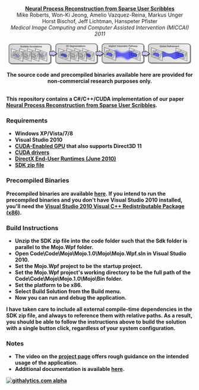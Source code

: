 <p align="center">
  <strong><a href='http://graphics.stanford.edu/~mlrobert/publications/miccai_2011/'>Neural Process Reconstruction from Sparse User Scribbles</a></strong><br>
  Mike Roberts, Won-Ki Jeong, Amelio Vazquez-Reina, Markus Unger<br>
  Horst Bischof, Jeff Lichtman, Hanspeter Pfister<br>
  <em>Medical Image Computing and Computer Assisted Intervention (MICCAI) 2011</em>
</p>

<a href='http://graphics.stanford.edu/~mlrobert/publications/hpg_2010/'>![Alt text](/Documentation/Figures/overview-row.png)</a>

<p align="center">
  <b>The source code and precompiled binaries available here are provided for non-commercial research purposes only.<b><br><br>
</p>

This repository contains a C#/C++/CUDA implementation of our paper <a href='http://graphics.stanford.edu/~mlrobert/publications/miccai_2011/'>Neural Process Reconstruction from Sparse User Scribbles</a>.

### Requirements

* Windows XP/Vista/7/8
* Visual Studio 2010
* <a href='https://developer.nvidia.com/cuda-gpus'>CUDA-Enabled GPU</a> that also supports Direct3D 11
* <a href='https://developer.nvidia.com/cuda-downloads'>CUDA drivers</a>
* <a href='http://www.microsoft.com/en-us/download/details.aspx?id=8109'>DirectX End-User Runtimes (June 2010)</a>
* <a href='http://graphics.stanford.edu/~mlrobert/github/NeuralProcessReconstructionFromSparseUserScribbles/sdk.zip'>SDK zip file</a>

### Precompiled Binaries

Precompiled binaries are available <a href='http://graphics.stanford.edu/~mlrobert/github/NeuralProcessReconstructionFromSparseUserScribbles/Bin.zip'>here</a>. If you intend to run the precompiled binaries and you don't have Visual Studio 2010 installed, you'll need the <a href='http://www.microsoft.com/en-us/download/details.aspx?id=5555'>Visual Studio 2010 Visual C++ Redistributable Package (x86)</a>.

### Build Instructions

* Unzip the SDK zip file into the code folder such that the Sdk folder is parallel to the Mojo.Wpf folder.
* Open Code\Code\Mojo\Mojo.1.0\Mojo\Mojo.Wpf.sln in Visual Studio 2010.
* Set the Mojo.Wpf project to be the startup project.
* Set the Mojo.Wpf project's working directory to be the full path of the Code\Code\Mojo\Mojo.1.0\Mojo\Bin folder.
* Set the platform to be x86.
* Select Build Solution from the Build menu.
* Now you can run and debug the application.

I have taken care to include all external compile-time dependencies in the SDK zip file, and always to reference them with relative paths. As a result, you should be able to follow the instructions above to build the solution with a single button click, regardless of your system configuration.

### Notes

* The video on the <a href='http://graphics.stanford.edu/~mlrobert/publications/miccai_2011/'>project page</a> offers rough guidance on the intended usage of the application.
* Additional documentation is available <a href='http://graphics.stanford.edu/~mlrobert/github/NeuralProcessReconstructionFromSparseUserScribbles/Documentation.zip'>here</a>.

[![githalytics.com alpha](https://cruel-carlota.pagodabox.com/80b5bf23a6fe86d5c2c06bd1f69b2e27 "githalytics.com")](http://githalytics.com/mroberts3000/NeuralProcessReconstructionFromSparseUserScribbles)
